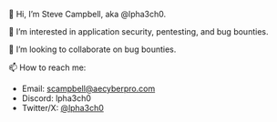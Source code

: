 👋 Hi, I’m Steve Campbell, aka @lpha3ch0.

👀 I’m interested in application security, pentesting, and bug bounties.

💞️ I’m looking to collaborate on bug bounties.

📫 How to reach me:
  - Email: scampbell@aecyberpro.com
  - Discord: lpha3ch0
  - Twitter/X: [@lpha3ch0](https://twitter.com/lpha3ch0)

<!---
aecyberpro/aecyberpro is a ✨ special ✨ repository because its `README.md` (this file) appears on your GitHub profile.
You can click the Preview link to take a look at your changes.
--->
